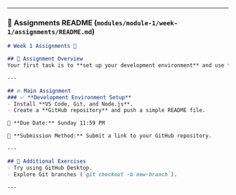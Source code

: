 
---

### 📝 **Assignments README (`modules/module-1/week-1/assignments/README.md`)**
```markdown
# Week 1 Assignments 📌

## 📌 Assignment Overview
Your first task is to **set up your development environment** and use **Git** for version control.

---

## 🔥 Main Assignment
### ✅ **Development Environment Setup**
- Install **VS Code, Git, and Node.js**.
- Create a **GitHub repository** and push a simple README file.

📅 **Due Date:** Sunday 11:59 PM

📩 **Submission Method:** Submit a link to your GitHub repository.

---

## 🔧 Additional Exercises
- Try using GitHub Desktop.
- Explore Git branches (`git checkout -b new-branch`).

---
